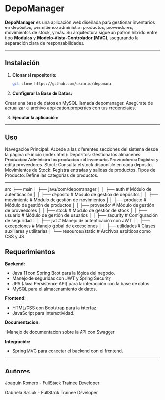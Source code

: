 # DepoManager

**DepoManager** es una aplicación web diseñada para gestionar inventarios en depósitos, permitiendo administrar productos, proveedores, movimientos de stock, y más. Su arquitectura sigue un patron hibrido entre tipo **Modulos** y **Modelo-Vista-Controlador (MVC)**, asegurando la separación clara de responsabilidades.

---

## **Instalación**

1. **Clonar el repositorio:**
   ```bash
   git clone https://github.com/usuario/depomana

2. **Configurar la Base de Datos:**

Crear una base de datos en MySQL llamada depomanager.
Asegúrate de actualizar el archivo application.properties con tus credenciales.

3. **Ejecutar la aplicación:**

---

## **Uso**

Navegación Principal:
   Accede a las diferentes secciones del sistema desde la página de inicio (index.html):
      Depósitos: Gestiona los almacenes.
      Productos: Administra los productos del inventario.
      Proveedores: Registra y edita proveedores.
      Stock: Consulta el stock disponible en cada depósito.
      Movimientos de Stock: Registra entradas y salidas de productos.
      Tipos de Producto: Define las categorías de productos.

---

src
├── main
│   ├── java/com/depomanager
│   │   ├── auth              # Módulo de autenticación
│   │   ├── deposito          # Módulo de gestión de depósitos
│   │   ├── movimiento        # Módulo de gestión de movimientos
│   │   ├── producto          # Módulo de gestión de productos
│   │   ├── proveedor         # Módulo de gestión de proveedores
│   │   ├── stock             # Módulo de gestión de stock
│   │   ├── usuario           # Módulo de gestión de usuarios
│   │   ├── security          # Configuración de seguridad
│   │   ├── jwt               # Manejo de autenticación con JWT
│   │   ├── excepciones       # Manejo global de excepciones
│   │   ├── utilidades        # Clases auxiliares y utilitarias
│   └── resources/static      # Archivos estáticos como CSS y JS

## **Requerimientos**

**Backend:**

- Java 11 con Spring Boot para la lógica del negocio.
- Manejo de seguridad con JWT y Spring Security
- JPA (Java Persistence API) para la interacción con la base de datos.
- MySQL para el almacenamiento de datos.

**Frontend:**

- HTML/CSS con Bootstrap para la interfaz.
- JavaScript para interactividad.

**Documentacion:**

-Manejo de documentacion sobre la API con Swagger

**Integración:**

- Spring MVC para conectar el backend con el frontend.

---

## **Autores**

Joaquín Romero - FullStack Trainee Developer

Gabriela Sasiuk - FullStack Trainee Developer
